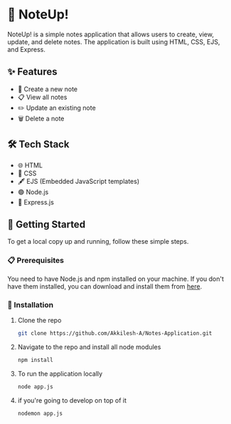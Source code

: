 # 📒 NoteUp!

NoteUp! is a simple notes application that allows users to create, view, update, and delete notes. The application is built using HTML, CSS, EJS, and Express.

## ✨ Features

- 📝 Create a new note
- 📋 View all notes
- ✏️ Update an existing note
- 🗑️ Delete a note

## 🛠️ Tech Stack

- 🌐 HTML
- 🎨 CSS
- 🖋️ EJS (Embedded JavaScript templates)
- 🟢 Node.js
- 🚀 Express.js

## 🚀 Getting Started

To get a local copy up and running, follow these simple steps.

### 📋 Prerequisites

You need to have Node.js and npm installed on your machine. If you don't have them installed, you can download and install them from [here](https://nodejs.org/).

### 🔧 Installation

1. Clone the repo
   ```sh
   git clone https://github.com/Akkilesh-A/Notes-Application.git


2. Navigate to the repo and install all node modules
   ```sh
   npm install

3. To run the application locally 
    ```sh
    node app.js

4. if you're going to develop on top of it
    ```sh
    nodemon app.js


